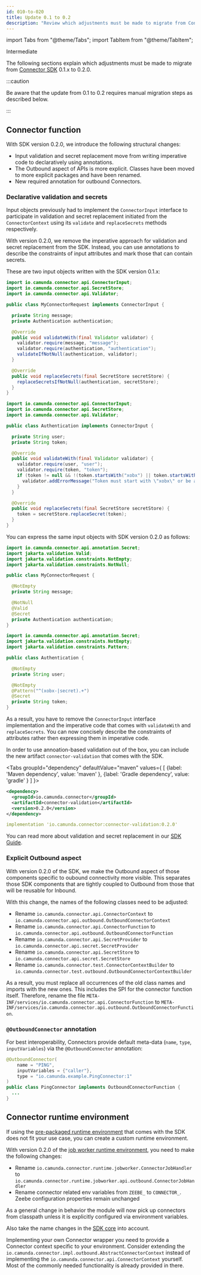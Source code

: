 ```yaml
---
id: 010-to-020
title: Update 0.1 to 0.2
description: "Review which adjustments must be made to migrate from Connector SDK 0.1.x to 0.2.0."
---
```


import Tabs from "@theme/Tabs";
import TabItem from "@theme/TabItem";

<span class="badge badge--primary">Intermediate</span>

The following sections explain which adjustments must be made to migrate from
[Connector SDK](/components/connectors/connector-sdk.md)
0.1.x to 0.2.0.

:::caution

Be aware that the update from 0.1 to 0.2 requires manual migration steps as described below.

:::

## Connector function

With SDK version 0.2.0, we introduce the following structural changes:

- Input validation and secret replacement move from writing imperative code to declaratively using annotations.
- The Outbound aspect of APIs is more explicit. Classes have been moved to more explicit packages and have been renamed.
- New required annotation for outbound Connectors.

### Declarative validation and secrets

Input objects previously had to implement the `ConnectorInput` interface to participate in validation and secret replacement
initiated from the `ConnectorContext` using its `validate` and `replaceSecrets` methods respectively.

With version 0.2.0, we remove the imperative approach for validation and secret replacement from the SDK.
Instead, you can use annotations to describe the constraints of input attributes and mark those that can contain
secrets.

These are two input objects written with the SDK version 0.1.x:

```java
import io.camunda.connector.api.ConnectorInput;
import io.camunda.connector.api.SecretStore;
import io.camunda.connector.api.Validator;

public class MyConnectorRequest implements ConnectorInput {

  private String message;
  private Authentication authentication;

  @Override
  public void validateWith(final Validator validator) {
    validator.require(message, "message");
    validator.require(authentication, "authentication");
    validateIfNotNull(authentication, validator);
  }

  @Override
  public void replaceSecrets(final SecretStore secretStore) {
    replaceSecretsIfNotNull(authentication, secretStore);
  }
}
```

```java
import io.camunda.connector.api.ConnectorInput;
import io.camunda.connector.api.SecretStore;
import io.camunda.connector.api.Validator;

public class Authentication implements ConnectorInput {

  private String user;
  private String token;

  @Override
  public void validateWith(final Validator validator) {
    validator.require(user, "user");
    validator.require(token, "token");
    if (token != null && !(token.startsWith("xobx") || token.startsWith("secrets."))) {
      validator.addErrorMessage("Token must start with \"xobx\" or be a secret");
    }
  }

  @Override
  public void replaceSecrets(final SecretStore secretStore) {
    token = secretStore.replaceSecret(token);
  }
}
```

You can express the same input objects with SDK version 0.2.0 as follows:

```java
import io.camunda.connector.api.annotation.Secret;
import jakarta.validation.Valid;
import jakarta.validation.constraints.NotEmpty;
import jakarta.validation.constraints.NotNull;

public class MyConnectorRequest {

  @NotEmpty
  private String message;

  @NotNull
  @Valid
  @Secret
  private Authentication authentication;
}
```

```java
import io.camunda.connector.api.annotation.Secret;
import jakarta.validation.constraints.NotEmpty;
import jakarta.validation.constraints.Pattern;

public class Authentication {

  @NotEmpty
  private String user;

  @NotEmpty
  @Pattern("^(xobx-|secret).+")
  @Secret
  private String token;
}
```

As a result, you have to remove the `ConnectorInput` interface implementation and the imperative code that comes with `validateWith`
and `replaceSecrets`. You can now concisely describe the constraints of attributes rather then expressing them in imperative code.

In order to use annoation-based validation out of the box, you can include the new artifact `connector-validation` that
comes with the SDK.

<Tabs groupId="dependency" defaultValue="maven" values={
[
{label: 'Maven dependency', value: 'maven' },
{label: 'Gradle dependency', value: 'gradle' }
]
}>

<TabItem value='maven'>

```xml
<dependency>
  <groupId>io.camunda.connector</groupId>
  <artifactId>connector-validation</artifactId>
  <version>0.2.0</version>
</dependency>
```

</TabItem>

<TabItem value='gradle'>

```yml
implementation 'io.camunda.connector:connector-validation:0.2.0'
```

</TabItem>
</Tabs>

You can read more about validation and secret replacement in our
[SDK Guide](/components/connectors/connector-sdk.md).

### Explicit Outbound aspect

With version 0.2.0 of the SDK, we make the Outbound aspect of those components specific to oubound connectivity
more visible. This separates those SDK components that are tightly coupled to Outbound from those that
will be reusable for Inbound.

With this change, the names of the following classes need to be adjusted:

- Rename `io.camunda.connector.api.ConnectorContext` to `io.camunda.connector.api.outbound.OutboundConnectorContext`
- Rename `io.camunda.connector.api.ConnectorFunction` to `io.camunda.connector.api.outbound.OutboundConnectorFunction`
- Rename `io.camunda.connector.api.SecretProvider` to `io.camunda.connector.api.secret.SecretProvider`
- Rename `io.camunda.connector.api.SecretStore` to `io.camunda.connector.api.secret.SecretStore`
- Rename `io.camunda.connector.test.ConnectorContextBuilder` to `io.camunda.connector.test.outbound.OutboundConnectorContextBuilder`

As a result, you must replace all occurrences of the old class names and imports with the new ones. This includes the
SPI for the connector function itself. Therefore, rename the file `META-INF/services/io.camunda.connector.api.ConnectorFunction` to
`META-INF/services/io.camunda.connector.api.outbound.OutboundConnectorFunction`.

### `@OutboundConnector` annotation

For best interoperability, Connectors provide default meta-data (`name`, `type`, `inputVariables`) via the `@OutboundConnector` annotation:

```java
@OutboundConnector(
    name = "PING",
    inputVariables = {"caller"},
    type = "io.camunda.example.PingConnector:1"
)
public class PingConnector implements OutboundConnectorFunction {
  ...
}
```

## Connector runtime environment

If using the
[pre-packaged runtime environment](/components/connectors/connector-sdk.md#pre-packaged-runtime-environment)
that comes with the SDK does not fit your use case, you can create a custom runtime environment.

With version 0.2.0 of the [job worker runtime environment](/components/connectors/connector-sdk.md#connector-job-handler), you need to make the following changes:

- Rename `io.camunda.connector.runtime.jobworker.ConnectorJobHandler` to `io.camunda.connector.runtime.jobworker.api.outbound.ConnectorJobHandler`
- Rename connector related env variables from `ZEEBE_` to `CONNECTOR_`. Zeebe configuration properties remain unchanged

As a general change in behavior the module will now pick up connectors from classpath unless it is explicitly configured via environment variables.

Also take the name changes in the [SDK core](#explicit-outbound-aspect) into account.

Implementing your own Connector wrapper you need to provide a Connector context specific to
your environment. Consider extending the `io.camunda.connector.impl.outbound.AbstractConnectorContext`
instead of implementing the `io.camunda.connector.api.ConnectorContext` yourself. Most of the commonly needed functionality
is already provided in there.
